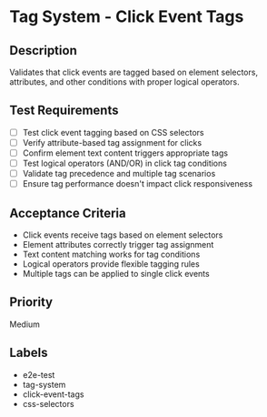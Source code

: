 # Tag System - Click Event Tags

## Description
Validates that click events are tagged based on element selectors, attributes, and other conditions with proper logical operators.

## Test Requirements
- [ ] Test click event tagging based on CSS selectors
- [ ] Verify attribute-based tag assignment for clicks
- [ ] Confirm element text content triggers appropriate tags
- [ ] Test logical operators (AND/OR) in click tag conditions
- [ ] Validate tag precedence and multiple tag scenarios
- [ ] Ensure tag performance doesn't impact click responsiveness

## Acceptance Criteria
- Click events receive tags based on element selectors
- Element attributes correctly trigger tag assignment
- Text content matching works for tag conditions
- Logical operators provide flexible tagging rules
- Multiple tags can be applied to single click events

## Priority
Medium

## Labels
- e2e-test
- tag-system
- click-event-tags
- css-selectors